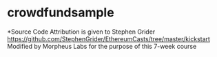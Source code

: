 # crowdfundsample
*Source Code Attribution is given to Stephen Grider https://github.com/StephenGrider/EthereumCasts/tree/master/kickstart
Modified by Morpheus Labs for the purpose of this 7-week course
